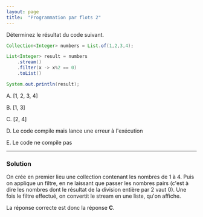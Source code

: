 ```yaml
---
layout: page
title:  "Programmation par flots 2"
---
```


Déterminez le résultat du code suivant.

```java
Collection<Integer> numbers = List.of(1,2,3,4);

List<Integer> result = numbers
    .stream()
    .filter(x -> x%2 == 0)
    .toList()

System.out.println(result); 
```

A. [1, 2, 3, 4]

B. [1, 3]

C. [2, 4]

D. Le code compile mais lance une erreur à l'exécution

E. Le code ne compile pas

***

### Solution


On crée en premier lieu une collection contenant les nombres de 1 à 4. Puis on applique un filtre, en ne laissant que passer les nombres pairs (c'est à dire les nombres dont le résultat de la division entière par 2 vaut 0). Une fois le filtre effectué, on convertit le stream en une liste, qu'on affiche.

La réponse correcte est donc la réponse **C**.